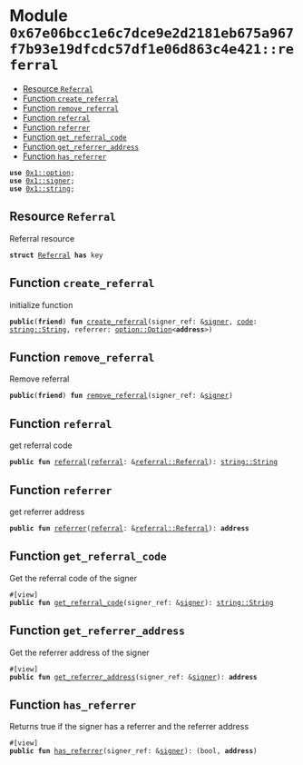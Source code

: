 
<a id="0x67e06bcc1e6c7dce9e2d2181eb675a967f7b93e19dfcdc57df1e06d863c4e421_referral"></a>

# Module `0x67e06bcc1e6c7dce9e2d2181eb675a967f7b93e19dfcdc57df1e06d863c4e421::referral`



-  [Resource `Referral`](#0x67e06bcc1e6c7dce9e2d2181eb675a967f7b93e19dfcdc57df1e06d863c4e421_referral_Referral)
-  [Function `create_referral`](#0x67e06bcc1e6c7dce9e2d2181eb675a967f7b93e19dfcdc57df1e06d863c4e421_referral_create_referral)
-  [Function `remove_referral`](#0x67e06bcc1e6c7dce9e2d2181eb675a967f7b93e19dfcdc57df1e06d863c4e421_referral_remove_referral)
-  [Function `referral`](#0x67e06bcc1e6c7dce9e2d2181eb675a967f7b93e19dfcdc57df1e06d863c4e421_referral_referral)
-  [Function `referrer`](#0x67e06bcc1e6c7dce9e2d2181eb675a967f7b93e19dfcdc57df1e06d863c4e421_referral_referrer)
-  [Function `get_referral_code`](#0x67e06bcc1e6c7dce9e2d2181eb675a967f7b93e19dfcdc57df1e06d863c4e421_referral_get_referral_code)
-  [Function `get_referrer_address`](#0x67e06bcc1e6c7dce9e2d2181eb675a967f7b93e19dfcdc57df1e06d863c4e421_referral_get_referrer_address)
-  [Function `has_referrer`](#0x67e06bcc1e6c7dce9e2d2181eb675a967f7b93e19dfcdc57df1e06d863c4e421_referral_has_referrer)


<pre><code><b>use</b> <a href="">0x1::option</a>;
<b>use</b> <a href="">0x1::signer</a>;
<b>use</b> <a href="">0x1::string</a>;
</code></pre>



<a id="0x67e06bcc1e6c7dce9e2d2181eb675a967f7b93e19dfcdc57df1e06d863c4e421_referral_Referral"></a>

## Resource `Referral`

Referral resource


<pre><code><b>struct</b> <a href="referral.md#0x67e06bcc1e6c7dce9e2d2181eb675a967f7b93e19dfcdc57df1e06d863c4e421_referral_Referral">Referral</a> <b>has</b> key
</code></pre>



<a id="0x67e06bcc1e6c7dce9e2d2181eb675a967f7b93e19dfcdc57df1e06d863c4e421_referral_create_referral"></a>

## Function `create_referral`

initialize function


<pre><code><b>public</b>(<b>friend</b>) <b>fun</b> <a href="referral.md#0x67e06bcc1e6c7dce9e2d2181eb675a967f7b93e19dfcdc57df1e06d863c4e421_referral_create_referral">create_referral</a>(signer_ref: &<a href="">signer</a>, <a href="">code</a>: <a href="_String">string::String</a>, referrer: <a href="_Option">option::Option</a>&lt;<b>address</b>&gt;)
</code></pre>



<a id="0x67e06bcc1e6c7dce9e2d2181eb675a967f7b93e19dfcdc57df1e06d863c4e421_referral_remove_referral"></a>

## Function `remove_referral`

Remove referral


<pre><code><b>public</b>(<b>friend</b>) <b>fun</b> <a href="referral.md#0x67e06bcc1e6c7dce9e2d2181eb675a967f7b93e19dfcdc57df1e06d863c4e421_referral_remove_referral">remove_referral</a>(signer_ref: &<a href="">signer</a>)
</code></pre>



<a id="0x67e06bcc1e6c7dce9e2d2181eb675a967f7b93e19dfcdc57df1e06d863c4e421_referral_referral"></a>

## Function `referral`

get referral code


<pre><code><b>public</b> <b>fun</b> <a href="referral.md#0x67e06bcc1e6c7dce9e2d2181eb675a967f7b93e19dfcdc57df1e06d863c4e421_referral">referral</a>(<a href="referral.md#0x67e06bcc1e6c7dce9e2d2181eb675a967f7b93e19dfcdc57df1e06d863c4e421_referral">referral</a>: &<a href="referral.md#0x67e06bcc1e6c7dce9e2d2181eb675a967f7b93e19dfcdc57df1e06d863c4e421_referral_Referral">referral::Referral</a>): <a href="_String">string::String</a>
</code></pre>



<a id="0x67e06bcc1e6c7dce9e2d2181eb675a967f7b93e19dfcdc57df1e06d863c4e421_referral_referrer"></a>

## Function `referrer`

get referrer address


<pre><code><b>public</b> <b>fun</b> <a href="referral.md#0x67e06bcc1e6c7dce9e2d2181eb675a967f7b93e19dfcdc57df1e06d863c4e421_referral_referrer">referrer</a>(<a href="referral.md#0x67e06bcc1e6c7dce9e2d2181eb675a967f7b93e19dfcdc57df1e06d863c4e421_referral">referral</a>: &<a href="referral.md#0x67e06bcc1e6c7dce9e2d2181eb675a967f7b93e19dfcdc57df1e06d863c4e421_referral_Referral">referral::Referral</a>): <b>address</b>
</code></pre>



<a id="0x67e06bcc1e6c7dce9e2d2181eb675a967f7b93e19dfcdc57df1e06d863c4e421_referral_get_referral_code"></a>

## Function `get_referral_code`

Get the referral code of the signer


<pre><code>#[view]
<b>public</b> <b>fun</b> <a href="referral.md#0x67e06bcc1e6c7dce9e2d2181eb675a967f7b93e19dfcdc57df1e06d863c4e421_referral_get_referral_code">get_referral_code</a>(signer_ref: &<a href="">signer</a>): <a href="_String">string::String</a>
</code></pre>



<a id="0x67e06bcc1e6c7dce9e2d2181eb675a967f7b93e19dfcdc57df1e06d863c4e421_referral_get_referrer_address"></a>

## Function `get_referrer_address`

Get the referrer address of the signer


<pre><code>#[view]
<b>public</b> <b>fun</b> <a href="referral.md#0x67e06bcc1e6c7dce9e2d2181eb675a967f7b93e19dfcdc57df1e06d863c4e421_referral_get_referrer_address">get_referrer_address</a>(signer_ref: &<a href="">signer</a>): <b>address</b>
</code></pre>



<a id="0x67e06bcc1e6c7dce9e2d2181eb675a967f7b93e19dfcdc57df1e06d863c4e421_referral_has_referrer"></a>

## Function `has_referrer`

Returns true if the signer has a referrer and the referrer address


<pre><code>#[view]
<b>public</b> <b>fun</b> <a href="referral.md#0x67e06bcc1e6c7dce9e2d2181eb675a967f7b93e19dfcdc57df1e06d863c4e421_referral_has_referrer">has_referrer</a>(signer_ref: &<a href="">signer</a>): (bool, <b>address</b>)
</code></pre>
